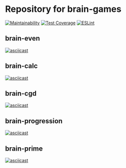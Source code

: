 # Repository for brain-games

[![Maintainability](https://api.codeclimate.com/v1/badges/a99a88d28ad37a79dbf6/maintainability)](https://codeclimate.com/github/codeclimate/codeclimate/maintainability)
[![Test Coverage](https://api.codeclimate.com/v1/badges/a99a88d28ad37a79dbf6/test_coverage)](https://codeclimate.com/github/codeclimate/codeclimate/test_coverage)
[![ESLint](https://github.com/alexeybystrov/frontend-project-lvl1/workflows/ESLint%20check/badge.svg)](https://github.com/alexeybystrov/frontend-project-lvl1/actions)

## brain-even

[![asciicast](https://asciinema.org/a/304737.svg)](https://asciinema.org/a/304737)

## brain-calc

[![asciicast](https://asciinema.org/a/305633.svg)](https://asciinema.org/a/305633)

## brain-cgd

[![asciicast](https://asciinema.org/a/305965.svg)](https://asciinema.org/a/305965)

## brain-progression

[![asciicast](https://asciinema.org/a/306090.svg)](https://asciinema.org/a/306090)

## brain-prime

[![asciicast](https://asciinema.org/a/306102.svg)](https://asciinema.org/a/306102)
